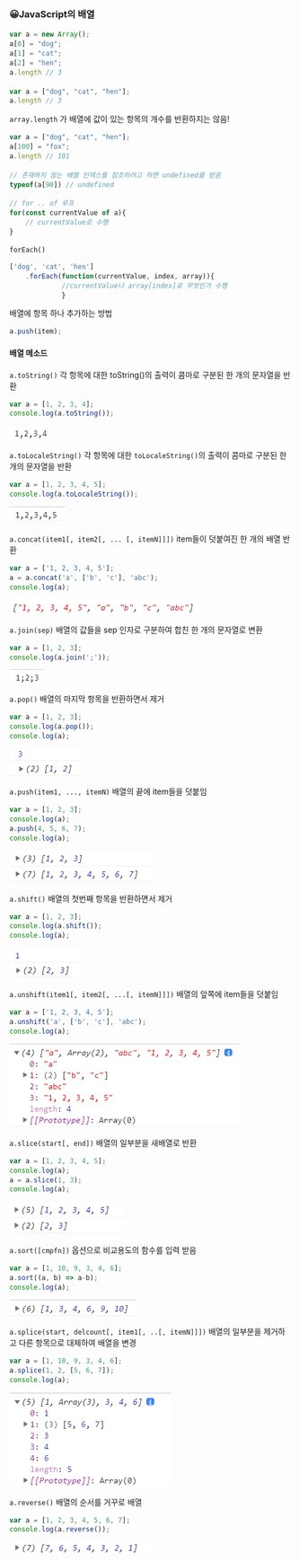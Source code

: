 ### 😀JavaScript의 배열

```js
var a = new Array();
a[0] = "dog";
a[1] = "cat";
a[2] = "hen";
a.length // 3

var a = ["dog", "cat", "hen"];
a.length // 3
```



`array.length` 가 배열에 값이 있는 항목의 개수를 반환하지는 않음!

```js
var a = ["dog", "cat", "hen"];
a[100] = "fox";
a.length // 101

// 존재하지 않는 배열 인덱스를 참조하려고 하면 undefined를 받음
typeof(a[90]) // undefined

// for .. of 루프
for(const currentValue of a){
    // currentValue로 수행
}
```



`forEach()`

```js
['dog', 'cat', 'hen']
    .forEach(function(currentValue, index, array)){
             //currentValue나 array[index]로 무엇인가 수행
             }
```



배열에 항목 하나 추가하는 방법

```js
a.push(item);
```



#### 배열 메소드

`a.toString()` 각 항목에 대한 toString()의 출력이 콤마로 구분된 한 개의 문자열을 반환

```js
var a = [1, 2, 3, 4];
console.log(a.toString());
```

![image-20210807124652023](https://github.com/kimmy01/Today.I.Learned/blob/main/images/image-20210807124652023.png)

`a.toLocaleString()` 각 항목에 대한 `toLocaleString()`의 출력이 콤마로 구분된 한 개의 문자열을 반환

```js
var a = [1, 2, 3, 4, 5];
console.log(a.toLocaleString());
```

![image-20210807124844102](https://github.com/kimmy01/Today.I.Learned/blob/main/images/image-20210807124844102.png)

`a.concat(item1[, item2[, ... [, itemN]]])` item들이 덧붙여진 한 개의 배열 반환

```js
var a = ['1, 2, 3, 4, 5'];
a = a.concat('a', ['b', 'c'], 'abc');
console.log(a);
```

![image-20210807130754452](https://github.com/kimmy01/Today.I.Learned/blob/main/images/image-20210807130754452.png)

`a.join(sep)` 배열의 값들을 sep 인자로 구분하여 합친 한 개의 문자열로 변환

```js
var a = [1, 2, 3];
console.log(a.join(';'));
```

![image-20210807130935513](https://github.com/kimmy01/Today.I.Learned/blob/main/images/image-20210807130935513.png)

`a.pop()` 배열의 마지막 항목을 반환하면서 제거

```js
var a = [1, 2, 3];
console.log(a.pop());
console.log(a);
```

![image-20210807131040672](https://github.com/kimmy01/Today.I.Learned/blob/main/images/image-20210807131040672.png)

`a.push(item1, ..., itemN)` 배열의 끝에 item들을 덧붙임

```js
var a = [1, 2, 3];
console.log(a);
a.push(4, 5, 6, 7);
console.log(a);
```

![image-20210807131155426](https://github.com/kimmy01/Today.I.Learned/blob/main/images/image-20210807131155426.png)

`a.shift()` 배열의 첫번째 항목을 반환하면서 제거

```js
var a = [1, 2, 3];
console.log(a.shift());
console.log(a);
```

![image-20210807131239594](https://github.com/kimmy01/Today.I.Learned/blob/main/images/image-20210807131239594.png)

`a.unshift(item1[, item2[, ...[, itemN]]])` 배열의 앞쪽에 item들을 덧붙임

```js
var a = ['1, 2, 3, 4, 5'];
a.unshift('a', ['b', 'c'], 'abc');
console.log(a);
```

![image-20210807131419920](https://github.com/kimmy01/Today.I.Learned/blob/main/images/image-20210807131419920.png)

`a.slice(start[, end])` 배열의 일부분을 새배열로 반환

```js
var a = [1, 2, 3, 4, 5];
console.log(a);
a = a.slice(1, 3);
console.log(a);
```

![image-20210807131557944](https://github.com/kimmy01/Today.I.Learned/blob/main/images/image-20210807131557944.png)

`a.sort([cmpfn])` 옵션으로 비교용도의 함수를 입력 받음

```js
var a = [1, 10, 9, 3, 4, 6];
a.sort((a, b) => a-b);
console.log(a);
```

![image-20210807131830213](https://github.com/kimmy01/Today.I.Learned/blob/main/images/image-20210807131830213.png)

`a.splice(start, delcount[, item1[, ..[, itemN]]])` 배열의 일부분을 제거하고 다른 항목으로 대체하여 배열을 변경

```js
var a = [1, 10, 9, 3, 4, 6];
a.splice(1, 2, [5, 6, 7]);
console.log(a);
```

![image-20210807132547002](https://github.com/kimmy01/Today.I.Learned/blob/main/images/image-20210807132547002.png)

`a.reverse()` 배열의 순서를 거꾸로 배열

```js
var a = [1, 2, 3, 4, 5, 6, 7];
console.log(a.reverse());
```

![image-20210807132642590](https://github.com/kimmy01/Today.I.Learned/blob/main/images/image-20210807132642590.png)


